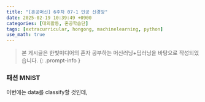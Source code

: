 ```yaml
---
title: "[혼공머신] 6주차 07-1 인공 신경망"
date: 2025-02-19 10:39:49 +0900
categories: [대외활동, 혼공학습단]
tags: [extracurricular, hongong, machinelearning, python]
use_math: true
---
```

> 본 게시글은 한빛미디어의 혼자 공부하는 머신러닝+딥러닝을 바탕으로 작성되었습니다.
{: .prompt-info }
### 패션 MNIST
이번에는 data를 classify할 것인데, 